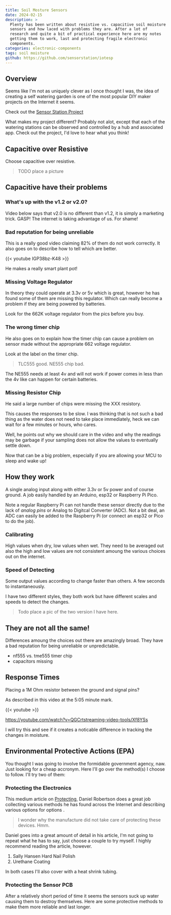 ```yaml
---
title: Soil Mosture Sensors
date: 2024-02-15
description: >
  Plenty has been written about resistive vs. capacitive soil moisture
  sensors and how laced with problems they are. After a lot of
  research and quite a bit of practical experience here are my notes
  getting them to work, last and protecting fragile electronic
  components. 
categories: electronic-components
tags: soil moisture
github: https://github.com/sensorstation/iotesp
---
```


## Overview

Seems like I'm not as uniquely clever as I once thought I was, the
idea of creating a self watering garden is one of the most popular DIY
maker projects on the Internet it seems.

Check out the [Sensor Station Project](/iot/self-watering-garden)

What makes my project different?  Probably not alot, except that each
of the watering stations can be observed and controlled by a hub and
associated app. Check out the project, I'd love to hear what you
think! 

## Capacitive over Resistive

Choose capacitive over resistive.

> TODO place a picture

## Capacitive have their problems

### What's up with the v1.2 or v2.0?

Video below says that v2.0 is no different than v1.2, it is simply a
marketing trick. GASP! The internet is taking advantage of us. For
shame! 

### Bad reputation for being unreliable

This is a really good video claiming 82% of them do not work
correctly. It also goes on to describe how to tell which are better.

{{< youtube IGP38bz-K48 >}}

He makes a really smart plant pot!

### Missing Voltage Regulator

In theory they could operate at 3.3v or 5v which is great, however he
has found some of them are missing this regulator. Which can really
become a problem if they are being powered by batteries.

Look for the 662K voltage regulator from the pics before you buy.

### The wrong timer chip

He also goes on to explain how the timer chip can cause a problem on
sensor made without the appropriate 662 voltage regulator.

Look at the label on the timer chip.

> TLC555 good.  NE555 chip bad.

The NE555 needs at least 4v and will not work if power comes in less
than the 4v like can happen for certain batteries.

### Missing Resistor Chip

He said a large number of chips were missing the XXX resistory.

This causes the responses to be slow. I was thinking that is not such
a bad thing as the water does not need to take place immediately, heck
we can wait for a few minutes or hours, who cares. 

Well, he points out why we should care in the video and why the
readings may be garbage if your sampling does not allow the values to
eventually settle down.

Now that can be a big problem, especially if you are allowing your MCU
to sleep and wake up!

## How they work

A single analog input along with either 3.3v or 5v power and of course
ground.  A job easily handled by an Arduino, esp32 or Raspberry Pi
Pico. 

Note a regular Raspberry Pi can not handle these sensor directly due
to the lack of _analog pins_ or Analog to Digitcal Converter
(ADC). Not a bit deal, an ADC can easily be added to the Raspberry Pi
(or connect an esp32 or Pico to do the job).

### Calibrating 

High values when dry, low values when wet. They need to be averaged
out also the high and low values are not consistent amoung the various
choices out on the internet.

### Speed of Detecting

Some output values according to change faster than others.  A few
seconds to instantaneously. 

I have two different styles, they both work but have different scales
and speeds to detect the changes.

> Todo place a pic of the two version I have here.

## They are not all the same!

Differences amoung the choices out there are amazingly broad. They
have a bad reputation for being unreliable or unpredictable.

- nf555 vs. tme555 timer chip
- capacitors missing

## Response Times

Placing a 1M Ohm resistor between the ground and signal pins? 

As described in this video at the 5:05 minute mark.

{{< youtube >}}

https://youtube.com/watch?v=QGCrtstreaming-video-tools/Xf8YSs 

I will try this and see if it creates a noticable difference in
tracking the changes in moisture.

## Environmental Protective Actions (EPA)

You thought I was going to involve the formidable government agency,
naw. Just looking for a cheap accronym. Here I'll go over the
method(s) I choose to follow. I'll try two of them:

### Protecting the Electronics

This medium article on 
[Protecting](https://medium.com/@d.robertson/protecting-capacitive-soil-moisture-sensors-e1ab81f1c4fb),
Daniel Robertson does a great job collecting various methods he has
found across the Internet and describing various options for 
options .

> I wonder why the manufacture did not take care of protecting these
> devices. Hmm.

Daniel goes into a great amount of detail in his article, I'm not
going to repeat what he has to say, just choose a couple to try
myself. I highly recommend reading the article, however.

1. Sally Hansen Hard Nail Polish
2. Urethane Coating 

In both cases I'll also cover with a heat shrink tubing. 

### Protecting the Sensor PCB

After a relatively short period of time it seems the sensors suck up
water causing them to destroy themselves.  Here are some protective
methods to make them more reliable and last longer.
